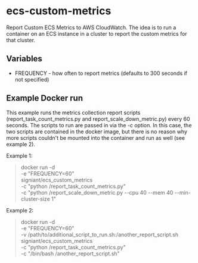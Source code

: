 # ecs-custom-metrics
Report Custom ECS Metrics to AWS CloudWatch. The idea is to run a container on an ECS instance in a cluster to report
the custom metrics for that cluster.

## Variables

- FREQUENCY - how often to report metrics (defaults to 300 seconds if not specified)

## Example Docker run

This example runs the metrics collection report scripts (report_task_count_metrics.py and report_scale_down_metric.py)
every 60 seconds. The scripts to run are passed in via the -c option. In this case, the two scripts are contained in
the docker image, but there is no reason why more scripts couldn't be mounted into the container and run as well (see
example 2).

Example 1:

>docker run -d \
> -e "FREQUENCY=60" \
> signiant/ecs_custom_metrics \
> -c "python /report_task_count_metrics.py" \
> -c "python /report_scale_down_metric.py --cpu 40 --mem 40 --min-cluster-size 1"

Example 2:

>docker run -d \
> -e "FREQUENCY=60" \
> -v /path/to/additional_script_to_run.sh:/another_report_script.sh \
> signiant/ecs_custom_metrics \
> -c "python /report_task_count_metrics.py" \
> -c "/bin/bash /another_report_script.sh"
